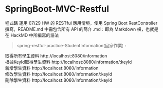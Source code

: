 # SpringBoot-MVC-Restful

程式碼
運用 07/29 HW 的 RESTful 應用情境，使用 Spring Boot RestController 撰寫，README.md 中需包含所有 API 的簡介
.md：即為 Markdown 檔，也就是在 HackMD 中所編寫的語法

> spring-restful-practice-StudentInformation(回家作業) :

取得所有學生資料 http://localhost:8080/information  
根據KeyId取得學生資料 http://localhost:8080/information/:keyId  
新增學生資料 http://localhost:8080/information  
修改學生資料 http://localhost:8080/information/:keyId  
刪除學生資料 http://localhost:8080/information/:keyId
